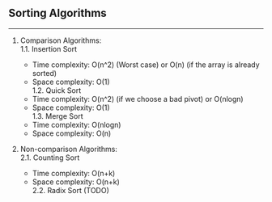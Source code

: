 ## Sorting Algorithms
---
1. Comparison Algorithms:  
  1.1. Insertion Sort  
    -   Time complexity: O(n^2) (Worst case) or O(n) (if the array is already sorted)  
    -   Space complexity: O(1)  
  1.2. Quick Sort  
    -   Time complexity: O(n^2) (if we choose a bad pivot) or O(nlogn)  
    -   Space complexity: O(1)  
  1.3. Merge Sort  
    -   Time complexity: O(nlogn)  
    -   Space complexity: O(n)  

2. Non-comparison Algorithms:  
  2.1. Counting Sort  
    -   Time complexity: O(n+k)  
    -   Space complexity: O(n+k)  
  2.2. Radix Sort (TODO)  